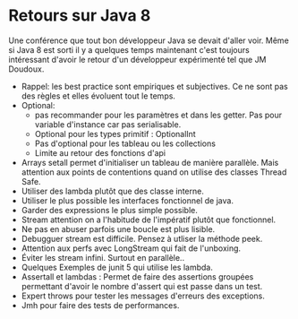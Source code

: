 # Retours sur Java 8

Une conférence que tout bon développeur Java se devait d'aller voir. Même si Java 8 est sorti il y a quelques temps maintenant c'est toujours intéressant d'avoir le retour d'un développeur expérimenté tel que JM Doudoux.


* Rappel: les best practice sont empiriques et subjectives. Ce ne sont pas des règles et elles évoluent tout le temps.
* Optional: 
    * pas recommander pour les paramètres et dans les getter. Pas pour variable d'instance car pas serialisable.
    * Optional pour les types primitif : OptionalInt
    * Pas d'optional pour les tableau ou les collections
    * Limite au retour des fonctions d'api
* Arrays setall permet d'initialiser un tableau de manière parallèle. Mais attention aux points de contentions quand on utilise des classes Thread Safe.
* Utiliser des lambda plutôt que des classe interne.
* Utiliser le plus possible les interfaces fonctionnel de java.
* Garder des expressions le plus simple possible.
* Stream attention on a l'habitude de l'impératif plutôt que fonctionnel.
* Ne pas en abuser parfois une boucle est plus lisible.
* Debugguer stream est difficile. Pensez à utliser la méthode peek.
* Attention aux perfs avec LongStream qui fait de l'unboxing.
* Éviter les stream infini. Surtout en parallèle..
* Quelques Exemples de junit 5 qui utilise les lambda.
* Assertall et lambdas : Permet de faire des assertions groupées permettant d'avoir le nombre d'assert qui est passe dans un test.
* Expert throws pour tester les messages d'erreurs des exceptions.
* Jmh pour faire des tests de performances.
